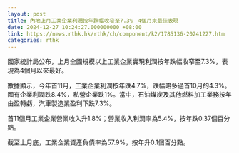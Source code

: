```yaml
---
layout: post
title: 內地上月工業企業利潤按年跌幅收窄至7.3%　4個月來最佳表現
date: 2024-12-27 10:24:27.000000000 +08:00
link: https://news.rthk.hk/rthk/ch/component/k2/1785136-20241227.htm
categories: rthk
---
```


國家統計局公布，上月全國規模以上工業企業實現利潤按年跌幅收窄至7.3%，表現為4個月以來最好。

數據顯示，今年首11月，工業企業利潤按年跌4.7%，跌幅略多過首10月的4.3%。國有企業利潤跌8.4%，私營企業跌1%。當中，石油煤炭及其他燃料加工業務按年由盈轉虧，汽車製造業盈利下跌7.3%。

首11個月工業企業營業收入升1.8%；營業收入利潤率為5.4%，按年跌0.37個百分點。

截至上月底，工業企業資產負債率為57.9%，按年升0.1個百分點。
